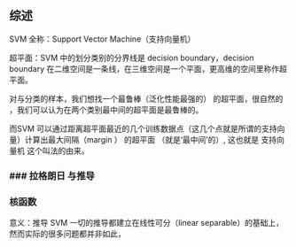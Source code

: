 ## 综述

SVM 全称：Support Vector Machine（支持向量机）

超平面：SVM 中的划分类别的分界线是 decision boundary，decision boundary 在二维空间是一条线，在三维空间是一个平面，更高维的空间里称作超平面。

对与分类的样本，我们想找一个最鲁棒（泛化性能最强的） 的超平面，很自然的 ，我们可以认为在两个类别最中间的超平面是最鲁棒的。

而SVM 可以通过距离超平面最近的几个训练数据点（这几个点就是所谓的支持向量）计算出最大间隔（margin ） 的超平面 （就是‘最中间’的）, 这也就是  支持向量机 这个叫法的由来。

### \#\#\# 拉格朗日 与推导

### 核函数

意义：推导 SVM 一切的推导都建立在线性可分（linear separable）的基础上，然而实际的很多问题都并非如此，



